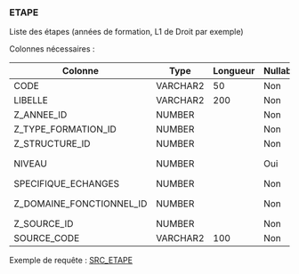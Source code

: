 ### ETAPE

Liste des étapes (années de formation, L1 de Droit par exemple)

Colonnes nécessaires :

|Colonne                 |Type    |Longueur|Nullable|Commentaire                        |
|------------------------|--------|--------|--------|-----------------------------------|
|CODE                    |VARCHAR2|50      |Non     |                                   |
|LIBELLE                 |VARCHAR2|200     |Non     |                                   |
|Z_ANNEE_ID              |NUMBER  |        |Non     |==> ANNEE.ID (2020 pour 2020/2021) |
|Z_TYPE_FORMATION_ID     |NUMBER  |        |Non     |==> TYPE_FORMATION.SOURCE_CODE     |
|Z_STRUCTURE_ID          |NUMBER  |        |Non     |==> STRUCTURE.SOURCE_CODE          |
|NIVEAU                  |NUMBER  |        |Oui     | 1 si c'est une L1 ou un M1, etc. et NULL si non pertinent |
|SPECIFIQUE_ECHANGES     |NUMBER  |        |Non     | Flag (1 ou 0)                     |
|Z_DOMAINE_FONCTIONNEL_ID|NUMBER  |        |Non     |==> DOMAINE_FONCTIONNEL.SOURCE_CODE|
|Z_SOURCE_ID             |NUMBER  |        |Non     |==> SOURCE.CODE                    |
|SOURCE_CODE             |VARCHAR2|100     |Non     |                                   |


Exemple de requête :
[SRC_ETAPE](../Apogée/SRC_ETAPE.sql)